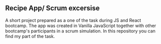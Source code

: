 ## Recipe App/ Scrum excersise
A short project prepared as a one of the task during JS and React bootcamp. 
The app was created in Vanilla JavaScript together with other bootcamp's participants in a scrum simulation. In this repository you can find my part of the task. 
